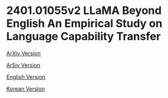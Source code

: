 # 2401.01055v2 LLaMA Beyond English An Empirical Study on Language Capability Transfer

[ArXiv Version](https://arxiv.org/abs/2401.01055v2)

[Ar5iv Version](https://ar5iv.org/abs/2401.01055v2)

[English Version](https://raw.githack.com/kh-kim/arxiv-translator/master/papers/2401.01055v2/paper.en.html)

[Korean Version](https://raw.githack.com/kh-kim/arxiv-translator/master/papers/2401.01055v2/paper.ko.html)